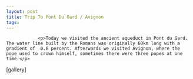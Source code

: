 ```yaml
---
layout: post
title: Trip To Pont Du Gard / Avignon
tags:
---
```



                <p>Today we visited the ancient aqueduct in Pont du Gard. The water line built by the Romans was originally 60km long with a gradient of  0.6 percent. Afterwards we visited Avignon, where the pope used to crown himself, sometimes there were three popes at one time.</p>
<p>[gallery]</p>
